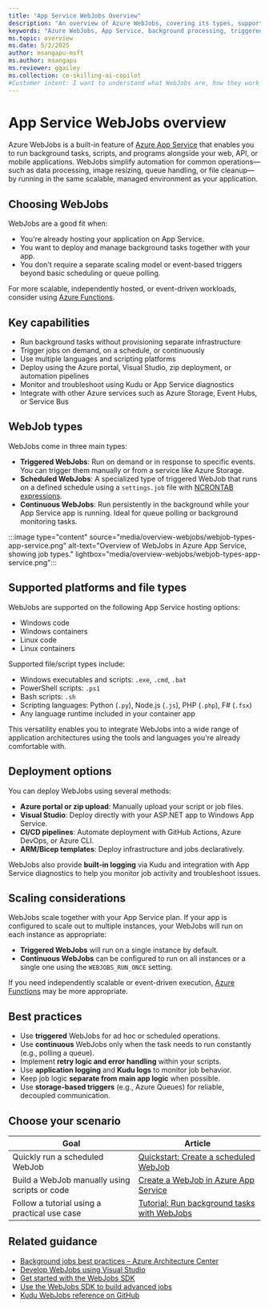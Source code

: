 ```yaml
---
title: "App Service WebJobs Overview"
description: "An overview of Azure WebJobs, covering its types, supported platforms, file types, scheduling with NCRONTAB expressions, deployment options, and benefits for background processing within Azure App Service."
keywords: "Azure WebJobs, App Service, background processing, triggered jobs, continuous jobs, NCRONTAB, deployment, Azure, technical overview"
ms.topic: overview
ms.date: 5/2/2025
author: msangapu-msft
ms.author: msangapu
ms.reviewer: ggailey
ms.collection: ce-skilling-ai-copilot
#Customer intent: I want to understand what WebJobs are, how they work with Azure App Service, and whether they’re the right solution for running background tasks in my app. I'm looking for guidance on supported platforms, types of jobs, deployment options, and how to get started or go deeper based on my use case.
---
```


# App Service WebJobs overview

Azure WebJobs is a built-in feature of [Azure App Service](overview.md) that enables you to run background tasks, scripts, and programs alongside your web, API, or mobile applications. WebJobs simplify automation for common operations—such as data processing, image resizing, queue handling, or file cleanup—by running in the same scalable, managed environment as your application.

## Choosing WebJobs

WebJobs are a good fit when:
- You're already hosting your application on App Service.
- You want to deploy and manage background tasks together with your app.
- You don't require a separate scaling model or event-based triggers beyond basic scheduling or queue polling.

For more scalable, independently hosted, or event-driven workloads, consider using [Azure Functions](https://learn.microsoft.com/azure/azure-functions/functions-overview).

## Key capabilities

- Run background tasks without provisioning separate infrastructure
- Trigger jobs on demand, on a schedule, or continuously
- Use multiple languages and scripting platforms
- Deploy using the Azure portal, Visual Studio, zip deployment, or automation pipelines
- Monitor and troubleshoot using Kudu or App Service diagnostics
- Integrate with other Azure services such as Azure Storage, Event Hubs, or Service Bus

## WebJob types

WebJobs come in three main types:

- **Triggered WebJobs**: Run on demand or in response to specific events. You can trigger them manually or from a service like Azure Storage.
- **Scheduled WebJobs**: A specialized type of triggered WebJob that runs on a defined schedule using a `settings.job` file with [NCRONTAB expressions](https://learn.microsoft.com/en-us/azure/app-service/webjobs-create#schedule-a-triggered-webjob).
- **Continuous WebJobs**: Run persistently in the background while your App Service app is running. Ideal for queue polling or background monitoring tasks.


:::image type="content" source="media/overview-webjobs/webjob-types-app-service.png" alt-text="Overview of WebJobs in Azure App Service, showing job types." lightbox="media/overview-webjobs/webjob-types-app-service.png":::

## Supported platforms and file types

WebJobs are supported on the following App Service hosting options:

- Windows code
- Windows containers
- Linux code
- Linux containers

Supported file/script types include:

- Windows executables and scripts: `.exe`, `.cmd`, `.bat`
- PowerShell scripts: `.ps1`
- Bash scripts: `.sh`
- Scripting languages: Python (`.py`), Node.js (`.js`), PHP (`.php`), F# (`.fsx`)
- Any language runtime included in your container app

This versatility enables you to integrate WebJobs into a wide range of application architectures using the tools and languages you're already comfortable with.

## Deployment options

You can deploy WebJobs using several methods:

- **Azure portal or zip upload**: Manually upload your script or job files.
- **Visual Studio**: Deploy directly with your ASP.NET app to Windows App Service.
- **CI/CD pipelines**: Automate deployment with GitHub Actions, Azure DevOps, or Azure CLI.
- **ARM/Bicep templates**: Deploy infrastructure and jobs declaratively.

WebJobs also provide **built-in logging** via Kudu and integration with App Service diagnostics to help you monitor job activity and troubleshoot issues.

## Scaling considerations

WebJobs scale together with your App Service plan. If your app is configured to scale out to multiple instances, your WebJobs will run on each instance as appropriate:
- **Triggered WebJobs** will run on a single instance by default.
- **Continuous WebJobs** can be configured to run on all instances or a single one using the `WEBJOBS_RUN_ONCE` setting.

If you need independently scalable or event-driven execution, [Azure Functions](https://learn.microsoft.com/azure/azure-functions/functions-overview) may be more appropriate.

## Best practices

- Use **triggered** WebJobs for ad hoc or scheduled operations.
- Use **continuous** WebJobs only when the task needs to run constantly (e.g., polling a queue).
- Implement **retry logic and error handling** within your scripts.
- Use **application logging** and **Kudu logs** to monitor job behavior.
- Keep job logic **separate from main app logic** when possible.
- Use **storage-based triggers** (e.g., Azure Queues) for reliable, decoupled communication.


## Choose your scenario

| Goal | Article |
|------|---------|
| Quickly run a scheduled WebJob | [Quickstart: Create a scheduled WebJob](quickstart-webjobs.md) |
| Build a WebJob manually using scripts or code | [Create a WebJob in Azure App Service](webjobs-create.md) |
| Follow a tutorial using a practical use case | [Tutorial: Run background tasks with WebJobs](tutorial-webjobs.md) |

## Related guidance

- [Background jobs best practices – Azure Architecture Center](https://learn.microsoft.com/azure/architecture/best-practices/background-jobs)
- [Develop WebJobs using Visual Studio](develop-webjobs-vs.md)
- [Get started with the WebJobs SDK](webjobs-sdk-get-started.md)
- [Use the WebJobs SDK to build advanced jobs](webjobs-sdk-how-to.md)
- [Kudu WebJobs reference on GitHub](https://github.com/projectkudu/kudu/wiki/WebJobs)